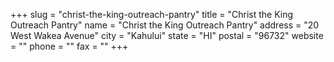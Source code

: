 +++
slug = "christ-the-king-outreach-pantry"
title = "Christ the King Outreach Pantry"
name = "Christ the King Outreach Pantry"
address = "20 West Wakea Avenue"
city = "Kahului"
state = "HI"
postal = "96732"
website = ""
phone = ""
fax = ""
+++
